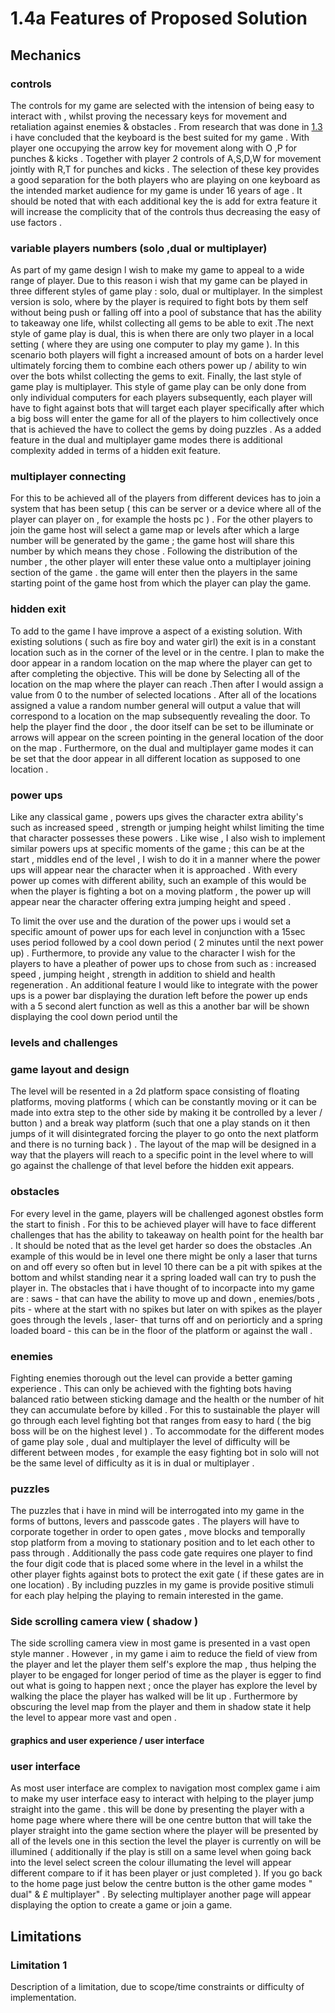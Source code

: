 # 1.4a Features of Proposed Solution

## Mechanics&#x20;

### controls&#x20;

The controls for my game are selected with the intension of being easy to interact with , whilst proving the necessary keys for movement and retaliation against enemies & obstacles . From research that was done in [1.3](../analysis/1.3-research-the-problem.md#fire-boy-and-water-girl) i have concluded that the keyboard is the best suited for my game . With player one occupying the arrow key for movement along with O ,P for punches & kicks . Together with player 2 controls of  A,S,D,W  for movement jointly with R,T for punches and kicks . The selection of these key provides a good separation for the both players who are playing on one keyboard as the intended  market audience for my game is under 16 years of age  . It should be noted that with each additional key the is add for extra feature it will increase the complicity that of the controls thus decreasing the easy of use factors .&#x20;

### variable  players numbers (solo ,dual or multiplayer)&#x20;

As part of my game design l wish to  make my game to appeal to a  wide range of player. Due to this reason i wish that my  game can be played in three different styles of game play  : solo, dual or multiplayer. In the simplest version is solo, where by the player is required to fight bots by them self without being push or falling off into a pool of substance that has the ability to takeaway one life, whilst collecting  all  gems to be able to exit .The next style of game play is dual, this is when there are only two player in a local setting ( where they are using one computer to play my game ). In this scenario both players will fight a increased amount of  bots on a harder level ultimately forcing them to combine each others power up / ability to win over the bots whilst collecting the gems to  exit. Finally,  the last style of game play is multiplayer. This style of game play can be only done from only individual computers for each players subsequently, each player will have to fight against bots that will target each player specifically after which a big boss will enter the game for all of the players to him collectively once that is achieved the have to collect the gems by doing puzzles . As a added feature in the dual and multiplayer game modes there is additional complexity  added in terms of a hidden exit feature.   &#x20;

### multiplayer connecting&#x20;

For this to be achieved all of the players from different devices has to  join a system that has been  setup ( this can be server or a device where all of the player can player on , for example  the hosts pc ) . For the other players to join the game host will select a game map or  levels after which a large number will be generated by the game ; the game host will share this number by which means they chose . Following the distribution of the number , the other player will enter  these value onto a  multiplayer joining section of the game . the game will enter then  the players in the same starting point of the game host from which the player can play the game.&#x20;

### hidden exit&#x20;

To add to the game I have improve a aspect of a existing solution. With existing solutions ( such as fire boy and water girl) the exit is in a constant location such as in the corner of the level or in the centre. I plan to make the door appear in a random location on the map where the player can get to after completing the objective. This will be done by Selecting all of the location on the map where the player can reach   .Then after I would  assign a value from 0 to the number of selected locations . After all of the locations assigned a value  a random number general will output a value that will correspond to a location on the map subsequently revealing the door. To help the player find the door , the door itself can be set to be illuminate or arrows will appear on the screen pointing in the general location of the door on the map . Furthermore, on the dual and multiplayer game modes it can be set that the door appear in all different location as supposed to one location .&#x20;

### power ups&#x20;

Like any classical game , powers ups gives the character extra ability's such as increased speed , strength or jumping height  whilst limiting the time that character possesses these powers . Like wise , I also wish to implement  similar powers ups  at specific moments of the game ; this can be at the start , middles end of the level , I wish to do it in a manner where the power ups will appear near the character when it is  approached . With every power up comes with different ability, such an example of this would be when the player is fighting a bot on a moving platform , the power up will appear near the character offering extra jumping height and speed . &#x20;

To limit the over use and the duration of the power ups i would set a specific amount of power ups for each level in conjunction with a 15sec uses period followed by  a cool down period ( 2  minutes until the next power up) . Furthermore, to provide any value to the character I wish for the players to have a pleather of power ups to chose from such as : increased speed , jumping height , strength in addition to shield and  health regeneration .  An additional feature I would like to integrate with the power ups is a power bar displaying the duration left before the power up ends with a 5 second alert function as well as this a another bar will be shown displaying the cool down period until the&#x20;



### **levels and challenges**&#x20;

### game layout and design&#x20;

The level will be resented in a 2d platform space consisting of floating platforms, moving platforms ( which can be constantly moving or  it can be made into extra step to the other side by making it  be controlled by a lever / button ) and a break way platform (such that one a play stands on it then  jumps of it will disintegrated forcing the player to go onto the next platform and  there is no turning back ) .  The layout of the map will be designed in a way that the players will reach to a specific point in the level where to will go against the challenge of that level before the hidden exit appears. &#x20;

### obstacles&#x20;

For every level in the game, players will be challenged agonest obstles form the start to finish . For this to be achieved player will have to face different challenges that has the ability to takeaway on health point for the health bar . It should be noted that as the level get harder so does the obstacles .An example of this would be in level one there might be only a laser that turns on and off every so often but in level 10 there can be a pit with spikes at the bottom and whilst standing near it a spring loaded wall can try to push the player in. The obstacles that i have thought of to incorpacte into my game are : saws - that can have the ability to move up and down , enemies/bots , pits - where at the start with no spikes but later on with spikes as the player goes through the levels , laser- that turns off and on periorticly  and a spring loaded board - this can be in the floor of the platform or against the wall .&#x20;

&#x20;

### enemies&#x20;

Fighting enemies thorough out the level can provide a better gaming experience . This can only be achieved with the fighting bots having balanced ratio between  sticking damage and the health or the number of hit they can accumulate before by killed . For this  to sustainable the player will go through each level fighting bot that ranges from easy to hard ( the big boss will be on the highest level ) . To accommodate for the different  modes of game play sole , dual and multiplayer  the level of difficulty will be different between modes , for example the easy fighting  bot in solo will not be the same level of difficulty as it is in dual or multiplayer .&#x20;



### puzzles&#x20;

The puzzles that i have in mind will be interrogated into my game in the forms of buttons, levers and passcode gates . The players will have to corporate together in order to open gates , move blocks and temporally stop platform from a moving to stationary position and to let each other to pass through . Additionally the pass code gate requires one player to find the four digit code that is placed some where in the level  in a  whilst the other player fights against  bots to protect the exit gate ( if these gates are in one location) . By including puzzles in my game is provide positive stimuli for each play helping the playing to remain interested in the game.



### Side scrolling camera view ( shadow )&#x20;

The side scrolling camera view in most game is presented in a vast open style manner . However , in my game i aim to reduce the field of view from the player and let the player them self's explore the map , thus helping the player to be engaged for longer period of time as the player is egger to find out what is going to happen next ; once the player has explore the level by walking the place the player has walked will be lit up  . Furthermore by obscuring the level map from the player and  them in  shadow  state it help the level to appear more vast and open .&#x20;

####

#### graphics and  user experience / user interface

### user interface

&#x20;As most user interface are complex to navigation most complex game i aim to make my user interface easy to interact with helping to the player jump straight into the game . this will be done by presenting the player with a home page where where there will be one centre button that will take the player straight into the game section where the player will be  presented by all  of the levels   one in this section the level the player is currently on will be illumined  ( additionally if the play is still on a same level when going back into the level select screen the colour illumating  the level will appear different  compare to if it has been player or just completed  ). If you go back to the home page just below the centre button is the other game modes " dual" & £ multiplayer" . By selecting multiplayer another page will appear displaying the option to create a game or join a game.  &#x20;













































###

## Limitations

### Limitation 1

Description of a limitation, due to scope/time constraints or difficulty of implementation.
